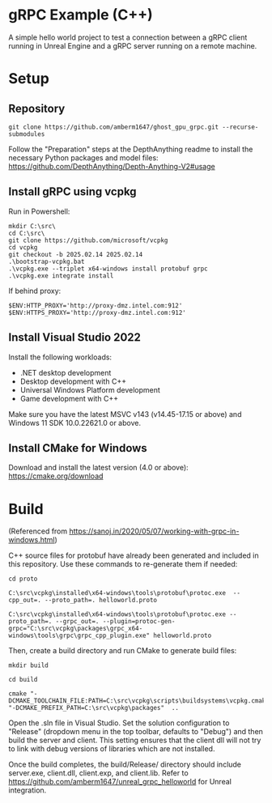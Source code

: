 # gRPC Example (C++)

A simple hello world project to test a connection between a gRPC client running in Unreal Engine and a gRPC server running on a remote machine.

# Setup

## Repository

```
git clone https://github.com/amberm1647/ghost_gpu_grpc.git --recurse-submodules
```

Follow the "Preparation" steps at the DepthAnything readme to install the necessary Python packages and model files: https://github.com/DepthAnything/Depth-Anything-V2#usage

## Install gRPC using vcpkg

Run in Powershell:

```
mkdir C:\src\
cd C:\src\
git clone https://github.com/microsoft/vcpkg
cd vcpkg
git checkout -b 2025.02.14 2025.02.14
.\bootstrap-vcpkg.bat
.\vcpkg.exe --triplet x64-windows install protobuf grpc
.\vcpkg.exe integrate install
```

If behind proxy:

```
$ENV:HTTP_PROXY='http://proxy-dmz.intel.com:912'
$ENV:HTTPS_PROXY='http://proxy-dmz.intel.com:912'
```

## Install Visual Studio 2022

Install the following workloads:

- .NET desktop development
- Desktop development with C++
- Universal Windows Platform development
- Game development with C++

Make sure you have the latest MSVC v143 (v14.45-17.15 or above) and Windows 11 SDK 10.0.22621.0 or above.

## Install CMake for Windows

Download and install the latest version (4.0 or above): https://cmake.org/download

# Build

(Referenced from https://sanoj.in/2020/05/07/working-with-grpc-in-windows.html)

C++ source files for protobuf have already been generated and included in this repository. Use these commands to re-generate them if needed:

```
cd proto

C:\src\vcpkg\installed\x64-windows\tools\protobuf\protoc.exe  --cpp_out=. --proto_path=. helloworld.proto

C:\src\vcpkg\installed\x64-windows\tools\protobuf\protoc.exe --proto_path=. --grpc_out=. --plugin=protoc-gen-grpc="C:\src\vcpkg\packages\grpc_x64-windows\tools\grpc\grpc_cpp_plugin.exe" helloworld.proto
```

Then, create a build directory and run CMake to generate build files:

```
mkdir build

cd build

cmake "-DCMAKE_TOOLCHAIN_FILE:PATH=C:\src\vcpkg\scripts\buildsystems\vcpkg.cmake" "-DCMAKE_PREFIX_PATH=C:\src\vcpkg\packages"  ..
```

Open the .sln file in Visual Studio. Set the solution configuration to "Release" (dropdown menu in the top toolbar, defaults to "Debug") and then build the server and client. This setting ensures that the client dll will not try to link with debug versions of libraries which are not installed. 

Once the build completes, the build/Release/ directory should include server.exe, client.dll, client.exp, and client.lib. Refer to https://github.com/amberm1647/unreal_grpc_helloworld for Unreal integration.
